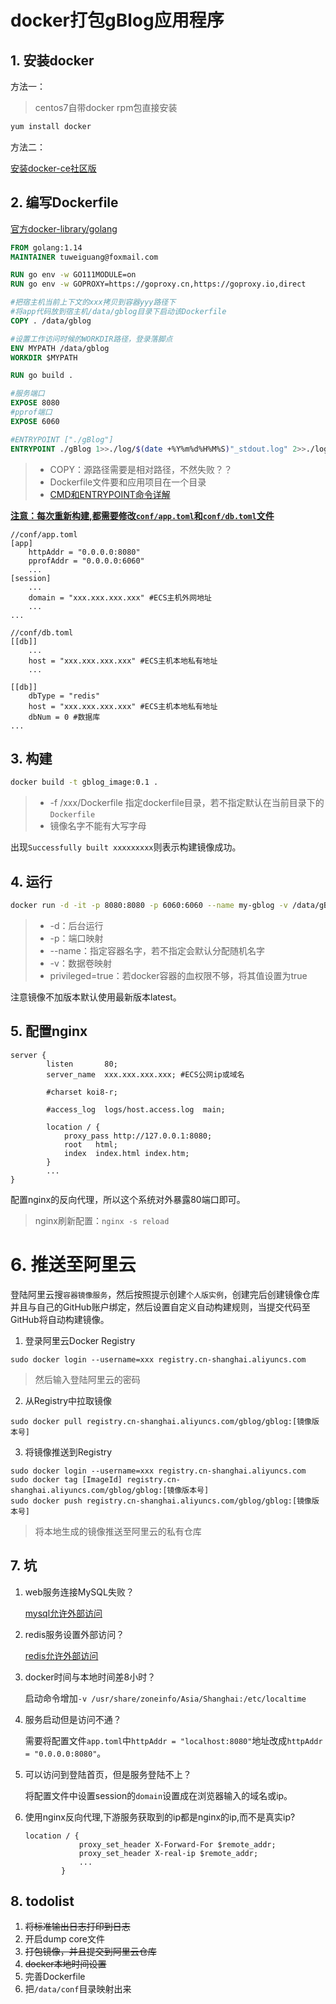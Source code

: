 # docker打包gBlog应用程序

## 1. 安装docker

方法一：

> centos7自带docker rpm包直接安装

```bash
yum install docker
```

方法二：

[安装docker-ce社区版](https://developer.aliyun.com/article/110806)

## 2. 编写Dockerfile

[官方docker-library/golang](https://hub.fastgit.org/docker-library/docs/tree/master/golang)

```dockerfile
FROM golang:1.14
MAINTAINER tuweiguang@foxmail.com

RUN go env -w GO111MODULE=on
RUN go env -w GOPROXY=https://goproxy.cn,https://goproxy.io,direct

#把宿主机当前上下文的xxx拷贝到容器yyy路径下
#将app代码放到宿主机/data/gblog目录下启动该Dockerfile
COPY . /data/gblog

#设置工作访问时候的WORKDIR路径，登录落脚点
ENV MYPATH /data/gblog
WORKDIR $MYPATH

RUN go build .

#服务端口
EXPOSE 8080
#pprof端口
EXPOSE 6060

#ENTRYPOINT ["./gBlog"]
ENTRYPOINT ./gBlog 1>>./log/$(date +%Y%m%d%H%M%S)"_stdout.log" 2>>./log/$(date +%Y%m%d%H%M%S)"_stderr.log"
```

> - COPY：源路径需要是相对路径，不然失败？？
> - Dockerfile文件要和应用项目在一个目录
> - [CMD和ENTRYPOINT命令详解](https://www.jb51.net/article/136264.htm)

**<u>注意：每次重新构建,都需要修改`conf/app.toml`和`conf/db.toml`文件</u>**

```
//conf/app.toml
[app]
    httpAddr = "0.0.0.0:8080"
    pprofAddr = "0.0.0.0:6060"
    ...
[session]
    ...
    domain = "xxx.xxx.xxx.xxx" #ECS主机外网地址
    ...
...    
```

```
//conf/db.toml
[[db]]
    ...
    host = "xxx.xxx.xxx.xxx" #ECS主机本地私有地址
    ...

[[db]]
    dbType = "redis"
    host = "xxx.xxx.xxx.xxx" #ECS主机本地私有地址
    dbNum = 0 #数据库
...
```

## 3. 构建

```bash
docker build -t gblog_image:0.1 .
```

> -  -f /xxx/Dockerfile 指定dockerfile目录，若不指定默认在当前目录下的`Dockerfile`
> - 镜像名字不能有大写字母

出现`Successfully built xxxxxxxxx`则表示构建镜像成功。

## 4. 运行

```bash
docker run -d -it -p 8080:8080 -p 6060:6060 --name my-gblog -v /data/gBlog_log/:/data/gblog/log -v /usr/share/zoneinfo/Asia/Shanghai:/etc/localtime --privileged=true gblog_image:0.1
```

> - -d：后台运行
> - -p：端口映射
> - --name：指定容器名字，若不指定会默认分配随机名字
> - -v：数据卷映射
> - privileged=true：若docker容器的血权限不够，将其值设置为true

注意镜像不加版本默认使用最新版本latest。



## 5. 配置nginx

```
server {
        listen       80;
        server_name  xxx.xxx.xxx.xxx; #ECS公网ip或域名

        #charset koi8-r;

        #access_log  logs/host.access.log  main;

        location / {
            proxy_pass http://127.0.0.1:8080;
            root   html;
            index  index.html index.htm;
        }
        ...
}
```

配置nginx的反向代理，所以这个系统对外暴露80端口即可。

>  nginx刷新配置：`nginx -s reload`

# 6. 推送至阿里云

登陆阿里云搜`容器镜像服务`，然后按照提示创建`个人版实例`，创建完后创建镜像仓库并且与自己的GitHub账户绑定，然后设置自定义自动构建规则，当提交代码至GitHub将自动构建镜像。

1. 登录阿里云Docker Registry

```shell
sudo docker login --username=xxx registry.cn-shanghai.aliyuncs.com
```
> 然后输入登陆阿里云的密码
2. 从Registry中拉取镜像

```shell
sudo docker pull registry.cn-shanghai.aliyuncs.com/gblog/gblog:[镜像版本号]
```
3. 将镜像推送到Registry

```shell
sudo docker login --username=xxx registry.cn-shanghai.aliyuncs.com
sudo docker tag [ImageId] registry.cn-shanghai.aliyuncs.com/gblog/gblog:[镜像版本号]
sudo docker push registry.cn-shanghai.aliyuncs.com/gblog/gblog:[镜像版本号]
```

> 将本地生成的镜像推送至阿里云的私有仓库

## 7. 坑

1. web服务连接MySQL失败？

   [mysql允许外部访问](https://blog.csdn.net/qq_31930499/article/details/100802920)

2. redis服务设置外部访问？

    [redis允许外部访问](https://blog.csdn.net/babybabyup/article/details/85273859)

3. docker时间与本地时间差8小时？

   启动命令增加`-v /usr/share/zoneinfo/Asia/Shanghai:/etc/localtime`

4. 服务启动但是访问不通？

   需要将配置文件`app.toml`中`httpAddr = "localhost:8080"`地址改成`httpAddr = "0.0.0.0:8080"`。

5. 可以访问到登陆首页，但是服务登陆不上？

   将配置文件中设置session的`domain`设置成在浏览器输入的域名或ip。
   
6. 使用nginx反向代理,下游服务获取到的ip都是nginx的ip,而不是真实ip?

    ```
    location / {
                proxy_set_header X-Forward-For $remote_addr;
    	        proxy_set_header X-real-ip $remote_addr;
                ...
            }
    ```

    

## 8. todolist

1. ~~将标准输出日志打印到日志~~
2. 开启dump core文件
3. ~~打包镜像，并且提交到阿里云仓库~~
4. ~~docker本地时间设置~~
5. 完善Dockerfile
6. 把`/data/conf`目录映射出来






